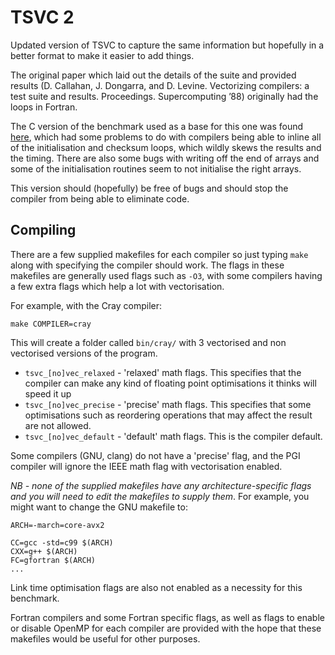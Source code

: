 # TSVC 2

Updated version of TSVC to capture the same information but hopefully in a better format to make it easier to add things.

The original paper which laid out the details of the suite and provided results (D. Callahan, J. Dongarra, and D. Levine. Vectorizing compilers: a test suite and results. Proceedings. Supercomputing ’88) originally had the loops in Fortran.

The C version of the benchmark used as a base for this one was found [here](http://polaris.cs.uiuc.edu/~maleki1/TSVC.tar.gz), which had some problems to do with compilers being able to inline all of the initialisation and checksum loops, which wildly skews the results and the timing. There are also some bugs with writing off the end of arrays and some of the initialisation routines seem to not initialise the right arrays. 

This version should (hopefully) be free of bugs and should stop the compiler from being able to eliminate code.

## Compiling

There are a few supplied makefiles for each compiler so just typing `make` along with specifying the compiler should work. The flags in these makefiles are generally used flags such as `-O3`, with some compilers having a few extra flags which help a lot with vectorisation.

For example, with the Cray compiler:

    make COMPILER=cray

This will create a folder called `bin/cray/` with 3 vectorised and non vectorised versions of the program.

+ `tsvc_[no]vec_relaxed` - 'relaxed' math flags. This specifies that the compiler can make any kind of floating point optimisations it thinks will speed it up
+ `tsvc_[no]vec_precise` - 'precise' math flags. This specifies that some optimisations such as reordering operations that may affect the result are not allowed.
+ `tsvc_[no]vec_default` - 'default' math flags. This is the compiler default.

Some compilers (GNU, clang) do not have a 'precise' flag, and the PGI compiler will ignore the IEEE math flag with vectorisation enabled.

*NB - none of the supplied makefiles have any architecture-specific flags and you will need to edit the makefiles to supply them*. For example, you might want to change the GNU makefile to:

    ARCH=-march=core-avx2

    CC=gcc -std=c99 $(ARCH)
    CXX=g++ $(ARCH)
    FC=gfortran $(ARCH)
    ...

Link time optimisation flags are also not enabled as a necessity for this benchmark.

Fortran compilers and some Fortran specific flags, as well as flags to enable or disable OpenMP for each compiler are provided with the hope that these makefiles would be useful for other purposes.

